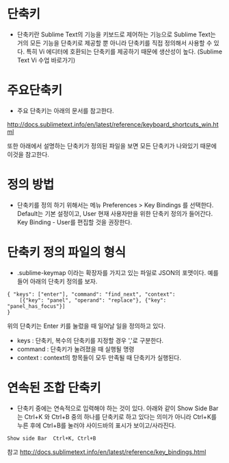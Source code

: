 # 단축키
- 단축키란 Sublime Text의 기능을 키보드로 제어하는 기능으로 Sublime Text는 거의 모든 기능을 단축키로 제공할 뿐 아니라 단축키를 직접 정의해서 사용할 수 있다. 특히 Vi 에디터에 호환되는 단축키를 제공하기 때문에 생산성이 높다. (Sublime Text Vi 수업 바로가기)

# 주요단축키
- 주요 단축키는 아래의 문서를 참고한다.

http://docs.sublimetext.info/en/latest/reference/keyboard_shortcuts_win.html

또한 아래에서 설명하는 단축키가 정의된 파일을 보면 모든 단축키가 나와있기 때문에 이것을 참고한다.

# 정의 방법
- 단축키를 정의 하기 위해서는 메뉴 Preferences > Key Bindings 를 선택한다. Default는 기본 설정이고, User 현재 사용자만을 위한 단축키 정의가 들어간다. Key Binding - User를 편집할 것을 권장한다. 

# 단축키 정의 파일의 형식
- .sublime-keymap 이라는 확장자를 가지고 있는 파일로 JSON의 포맷이다. 예를들어 아래의 단축키 정의를 보자. 
```
{ "keys": ["enter"], "command": "find_next", "context":
    [{"key": "panel", "operand": "replace"}, {"key": "panel_has_focus"}]
}
```
위의 단축키는 Enter 키를 눌렀을 때 일어날 일을 정의하고 있다. 

- keys : 단축키, 복수의 단축키를 지정할 경우 ','로 구분한다. 
- command : 단축키가 눌려졌을 때 실행될 명령
- context : context의 항목들이 모두 만족될 때 단축키가 실행된다. 

# 연속된 조합 단축키
- 단축키 중에는 연속적으로 입력해야 하는 것이 있다. 아래와 같이 Show Side Bar는 Ctrl+K 와 Ctrl+B 중의 하나를 단축키로 하고 있다는 의미가 아니라 Ctrl+K를 누른 후에 Ctrl+B를 눌러야 사이드바의 표시가 보이고/사라진다.
```
Show side Bar  Ctrl+K, Ctrl+B
```

참고
http://docs.sublimetext.info/en/latest/reference/key_bindings.html
